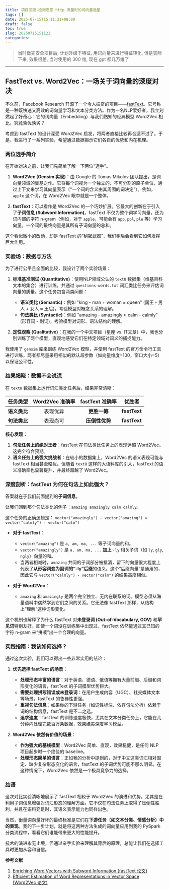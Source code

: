 ```yaml
---
title: 项目回顾-检测恶意 http 流量时的词向量选型
tags: []
date: 2025-07-15T15:11:21+08:00
draft: false
toc: true
slug: 20250715151121
categories:
---
```

>  当时做完安全项目后, 计划升级下特征, 用词向量来进行特征转化, 但是实际下来, 效果很差, 当时使用的 300 维, 现在 gpt 都几万维了
---

## FastText vs. Word2Vec：一场关于词向量的深度对决

不久前，Facebook Research 开源了一个令人振奋的项目——[fastText](https://github.com/facebookresearch/fastText)。它号称是一种既快速又高效的词向量学习和文本分类方法。作为一名NLP爱好者，我立刻燃起了好奇心：它的词向量（Embedding）与我们熟知的经典模型 Word2Vec 相比，究竟孰优孰劣？

考虑到 fastText 的设计深受 Word2Vec 启发，将两者直接比较再合适不过了。于是，我进行了一系列实验，希望通过数据揭示它们各自的优势和内在机理。

### 两位选手简介

在开始对决之前，让我们先简单了解一下两位“选手”。

1.  **Word2Vec (Gensim 实现)**：由 Google 的 Tomas Mikolov 团队提出，是词向量领域的奠基之作。它将每个词视为一个独立的、不可分割的原子单位，通过上下文来学习其向量表示（“一个词的含义由其周围的词决定”）。例如，`apple` 这个词，在 Word2Vec 眼中就是一个整体。

2.  **fastText**：可以看作是 Word2Vec 的一个巧妙扩展。它最大的创新在于引入了**子词信息 (Subword Information)**。fastText 不仅为整个词学习向量，还为词内部的字符 n-gram（例如，对于 `apple`，可能会有 `app`, `ppl`, `ple` 等）学习向量。一个词的最终向量是其所有子词向量的总和。

这个看似微小的改动，却是 fastText 的“秘密武器”，我们稍后会看到它如何发挥巨大作用。

### 实验场：数据与方法

为了进行公平且全面的比较，我设计了两个实验场景：

1.  **标准基准测试 (Quantitative)**：使用NLP领域公认的 `text8` 数据集（维基百科文本的集合）进行训练，并通过 `questions-words.txt` 词汇类比任务来评估词向量的质量。这个任务包含两类问题：
    *   **语义类比 (Semantic)**：例如 "king - man + woman ≈ queen" (国王 - 男人 + 女人 ≈ 王后)，考验模型对概念关系的理解。
    *   **句法类比 (Syntactic)**：例如 "amazing - amazingly ≈ calm - calmly" (形容词 - 副词)，考验模型对词形、语法结构的理解。

2.  **定性观察 (Qualitative)**：在我的一个中文项目（星座 vs. IT文章）中，我也分别训练了两个模型，直观地感受它们在特定领域对词义的捕捉能力。

我使用了 `gensim` 库来训练 Word2Vec 模型，并使用 fastText 的官方命令行工具进行训练，两者都尽量采用相似的默认超参数（如向量维度=100，窗口大小=5）以保证公平性。

### 结果揭晓：数据不会说谎

在 `text8` 数据集上运行词汇类比任务后，结果非常清晰：

| 任务类型 | Word2Vec 准确率 | fastText 准确率 | 优胜者 |
| :--- | :---: | :---: | :---: |
| **语义类比** | 表现优异 | **更胜一筹** | **fastText** |
| **句法类比** | 表现尚可 | **压倒性优势** | **fastText** |

**核心发现：**

1.  **句法任务上的绝对王者**：fastText 在句法类比任务上的表现远超 Word2Vec。这完全符合预期。
2.  **语义任务上的强大挑战者**：在较小的数据集上，Word2Vec 的语义表现可能与 fastText 相当甚至略优。但随着 `text8` 这样的大语料库的引入，fastText 的语义准确率也显著提升，并最终超越了 Word2Vec。

### 深度剖析：fastText 为何在句法上如此强大？

答案就在于我们前面提到的**子词信息**。

让我们回到那个句法类比的例子：`amazing amazingly calm calmly`。

这个任务的正确逻辑是：
`vector("amazingly") - vector("amazing") ≈ vector("calmly") - vector("calm")`

*   **对于 fastText**：
    *   `vector("amazing")` 是 `a, am, ma, ...` 等子词向量的和。
    *   `vector("amazingly")` 是 `a, am, ma, ...` **加上** `-ly` 相关子词（如 `ly`, `gly`, `ngly`）向量的和。
    *   当两者相减时，`amazing` 共同的子词部分被抵消，留下的向量很大程度上代表了**从形容词变为副词的“-ly”后缀**的语义。这个“后缀向量”是通用的，因此它与 `vector("calmly") - vector("calm")` 的结果高度相似。

*   **对于 Word2Vec**：
    *   `amazing` 和 `amazingly` 是两个完全独立、无内在联系的词。模型必须从海量语料中偶然学到它们之间的关系。它无法像 fastText 那样，从结构上“理解”这种词形变化。

这个机制也解释了为什么 fastText 对**未登录词 (Out-of-Vocabulary, OOV)** 和**罕见词**特别友好。即使一个词没在训练集中出现过，fastText 依然能通过其已知的字符 n-gram 来“拼凑”出一个合理的向量。

### 实践指南：我该如何选择？

通过这次实验，我们可以得出一些非常实用的结论：

1.  **优先选择 fastText 的场景**：
    *   **处理形态丰富的语言**：对于英语、德语、俄语等拥有大量前缀、后缀和词形变化的语言，fastText 的子词模型优势巨大。
    *   **需要处理拼写错误或未登录词**：在用户生成内容（UGC）、社交媒体文本等场景，fastText 的鲁棒性更强。
    *   **重视句法信息**：如果你的下游任务（如词性标注、依存句法分析）依赖于词的结构信息，fastText 是不二之选。
    *   **追求速度**：fastText 的训练速度极快，尤其在文本分类任务上，它能在几分钟内处理完数百万条数据，效果媲美深度学习模型。

2.  **Word2Vec 依然有价值的场景**：
    *   **作为强大的基线模型**：Word2Vec 简单、直观，效果稳健，是任何 NLP 项目起步时一个绝佳的 baseline。
    *   **处理形态简单的语言**：正如我的分析中提到的，对于中文这类词汇相对固定、缺少复杂形态变化的语言，fastText 的子词优势可能不那么明显。在这种情况下，Word2Vec 依然是一个极具竞争力的选择。

### 结语

这次对比实验清晰地展示了 fastText 相较于 Word2Vec 的演进和优势，尤其是在利用子词信息增强对词汇形态的理解方面。它不仅在句法任务上取得了压倒性胜利，并且在语料充足时，其语义表示能力也同样出色。

当然，衡量词向量好坏的最终标准是它们在**下游任务（如文本分类、情感分析）中的表现**。我的下一步计划，就是将这两种方法生成的词向量应用到我的 PySpark 分类流程中，看看它们谁能带来更大的性能提升。

技术的演进永无止境，但通过亲手实验来理解其背后的原理，总能让我们在选择工具时更加从容和自信。

**参考文献**
1.  [Enriching Word Vectors with Subword Information (fastText 论文)](https://arxiv.org/pdf/1607.04606v1.pdf)
2.  [Efficient Estimation of Word Representations in Vector Space (Word2Vec 论文)](https://arxiv.org/pdf/1301.3781v3.pdf)
<!--more-->